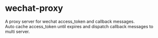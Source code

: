 # wechat-proxy  
A proxy server for wechat access_token and callback messages.  
Auto cache access_token until expires and dispatch callback messages to multi server.  

